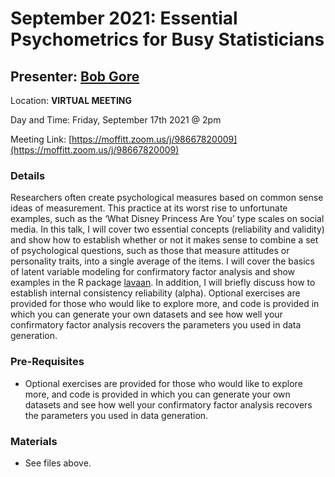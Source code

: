 # September 2021: Essential Psychometrics for Busy Statisticians

## Presenter: [Bob Gore](mailto:Bob.Gore@moffitt.org)

Location: **VIRTUAL MEETING** 

Day and Time: Friday, September 17th 2021 @ 2pm

Meeting Link: [https://moffitt.zoom.us/j/98667820009](https://moffitt.zoom.us/j/98667820009) 

### Details

Researchers often create psychological measures based on common sense ideas of measurement. This practice at its worst rise to unfortunate examples, such as the ‘What Disney Princess Are You’ type scales on social media. In this talk, I will cover two essential concepts (reliability and validity) and show how to establish whether or not it makes sense to combine a set of psychological questions, such as those that measure attitudes or personality traits, into a single average of the items. I will cover the basics of latent variable modeling for confirmatory factor analysis and show examples in the R package [lavaan](https://lavaan.ugent.be/). In addition, I will briefly discuss how to establish internal consistency reliability (alpha). Optional exercises are provided for those who would like to explore more, and code is provided in which you can generate your own datasets and see how well your confirmatory factor analysis recovers the parameters you used in data generation.

### Pre-Requisites

* Optional exercises are provided for those who would like to explore more, and code is provided in which you can generate your own datasets and see how well your confirmatory factor analysis recovers the parameters you used in data generation.


### Materials
* See files above.
